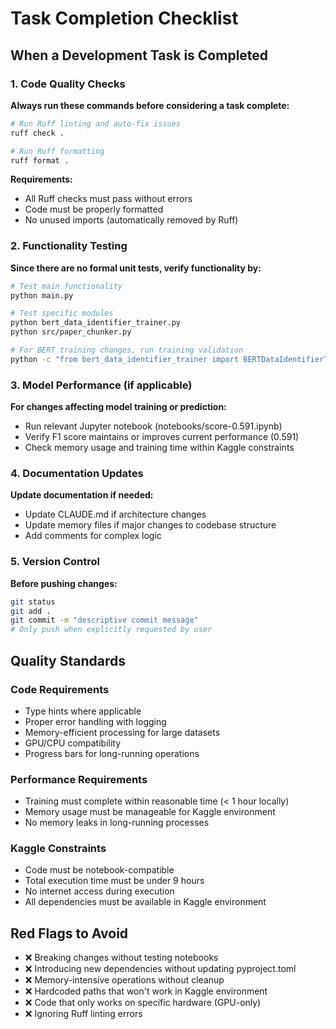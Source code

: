 # Task Completion Checklist

## When a Development Task is Completed

### 1. Code Quality Checks
**Always run these commands before considering a task complete:**

```bash
# Run Ruff linting and auto-fix issues
ruff check .

# Run Ruff formatting
ruff format .
```

**Requirements:**
- All Ruff checks must pass without errors
- Code must be properly formatted
- No unused imports (automatically removed by Ruff)

### 2. Functionality Testing
**Since there are no formal unit tests, verify functionality by:**

```bash
# Test main functionality
python main.py

# Test specific modules
python bert_data_identifier_trainer.py
python src/paper_chunker.py

# For BERT training changes, run training validation
python -c "from bert_data_identifier_trainer import BERTDataIdentifierTrainer; trainer = BERTDataIdentifierTrainer(); print('Trainer initialized successfully')"
```

### 3. Model Performance (if applicable)
**For changes affecting model training or prediction:**
- Run relevant Jupyter notebook (notebooks/score-0.591.ipynb)
- Verify F1 score maintains or improves current performance (0.591)
- Check memory usage and training time within Kaggle constraints

### 4. Documentation Updates
**Update documentation if needed:**
- Update CLAUDE.md if architecture changes
- Update memory files if major changes to codebase structure
- Add comments for complex logic

### 5. Version Control
**Before pushing changes:**
```bash
git status
git add .
git commit -m "descriptive commit message"
# Only push when explicitly requested by user
```

## Quality Standards

### Code Requirements
- Type hints where applicable
- Proper error handling with logging
- Memory-efficient processing for large datasets
- GPU/CPU compatibility
- Progress bars for long-running operations

### Performance Requirements
- Training must complete within reasonable time (< 1 hour locally)
- Memory usage must be manageable for Kaggle environment
- No memory leaks in long-running processes

### Kaggle Constraints
- Code must be notebook-compatible
- Total execution time must be under 9 hours
- No internet access during execution
- All dependencies must be available in Kaggle environment

## Red Flags to Avoid
- ❌ Breaking changes without testing notebooks
- ❌ Introducing new dependencies without updating pyproject.toml
- ❌ Memory-intensive operations without cleanup
- ❌ Hardcoded paths that won't work in Kaggle environment
- ❌ Code that only works on specific hardware (GPU-only)
- ❌ Ignoring Ruff linting errors